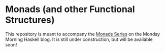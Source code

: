 # Monads (and other Functional Structures)

This repository is meant to accompany the [Monads Series](https://www.mmhaskell.com/monads) on the Monday Morning Haskell blog. It is still under construction, but will be available soon!
